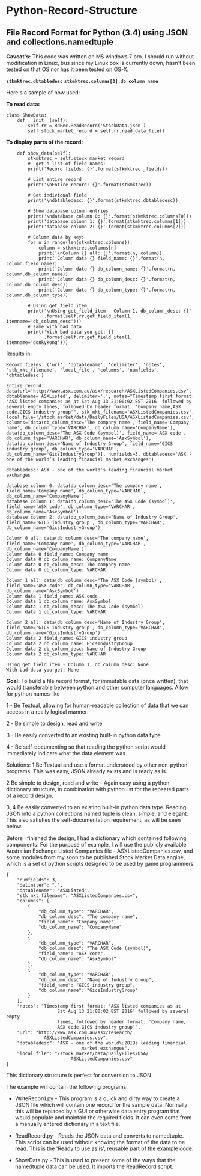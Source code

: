 # Python-Record-Structure
## File Record Format for Python (3.4) using JSON and collections.namedtuple

**Caveat's:** This code was written on MS windows 7 pro. I should run without modification in Linux, bus since my Linux box is currently down, hasn't been tested on that OS nor has it been tested on OS-X.

**```stkmktrec.dbtabledesc```**
**```stkmktrec.columns[0].db_column_name```**

Here's a sample of how used:

**To read data:**
```
class ShowData:
    def __init__(self):
        self.rr = RdRec.ReadRecord('StockData.json')
        self.stock_market_record = self.rr.read_data_file()
```

**To display parts of the record:**

```
    def show_data(self):
        stkmktrec = self.stock_market_record
        #  get a list of field names:
        print('Record fields: {}'.format(stkmktrec._fields))

        # List entire record
        print('\nEntire record: {}'.format(stkmktrec))

        # Get individual field
        print('\ndbtabledesc: {}'.format(stkmktrec.dbtabledesc))

        # Show database column entries
        print('\ndatabase column 0: {}'.format(stkmktrec.columns[0]))
        print('database column 1: {}'.format(stkmktrec.columns[1]))
        print('database column 2: {}'.format(stkmktrec.columns[2]))

        # Column data by key:
        for n in range(len(stkmktrec.columns)):
            column = stkmktrec.columns[n]
            print('\nColumn {} all: {}'.format(n, column))
            print('Column data {} field_name: {}'.format(n, column.field_name))
            print('Column data {} db_column_name: {}'.format(n, column.db_column_name))
            print('Column data {} db_column_desc: {}'.format(n, column.db_column_desc))
            print('Column data {} db_column_type: {}'.format(n, column.db_column_type))

        # Using get_field_item
        print('\nUsing get_field_item - Column 1, db_column_desc: {}'
              .format(self.rr.get_field_item(1, itemname='db_column_desc')))
        # same with bad data
        print('With bad data you get: {}'
              .format(self.rr.get_field_item(1, itemname='donkykong')))
```

Results in:
```
Record fields: ('url', 'dbtablename', 'delimiter', 'notes', 'stk_mkt_filename', 'local_file', 'columns', 'numfields', 'dbtabledesc')

Entire record: data(url='http://www.asx.com.au/asx/research/ASXListedCompanies.csv', dbtablename='ASXListed', delimiter=',', notes="Timestamp first format: 'ASX listed companies as at Sat Aug 13 21:00:02 EST 2016' followed by several empty lines, followed by header format: 'Company name,ASX code,GICS industry group'", stk_mkt_filename='ASXListedCompanies.csv', local_file='/stock_market/data/DailyFiles/USA/ASXListedCompanies.csv', columns=[data(db_column_desc='The company name', field_name='Company name', db_column_type='VARCHAR', db_column_name='CompanyName'), data(db_column_desc='The ASX Code (symbol)', field_name='ASX code', db_column_type='VARCHAR', db_column_name='AsxSymbol'), data(db_column_desc='Name of Industry Group', field_name='GICS industry group', db_column_type='VARCHAR', db_column_name='GicsIndustryGroup')], numfields=3, dbtabledesc='ASX - one of the world’s leading financial market exchanges')

dbtabledesc: ASX - one of the world’s leading financial market exchanges

database column 0: data(db_column_desc='The company name', field_name='Company name', db_column_type='VARCHAR', db_column_name='CompanyName')
database column 1: data(db_column_desc='The ASX Code (symbol)', field_name='ASX code', db_column_type='VARCHAR', db_column_name='AsxSymbol')
database column 2: data(db_column_desc='Name of Industry Group', field_name='GICS industry group', db_column_type='VARCHAR', db_column_name='GicsIndustryGroup')

Column 0 all: data(db_column_desc='The company name', field_name='Company name', db_column_type='VARCHAR', db_column_name='CompanyName')
Column data 0 field_name: Company name
Column data 0 db_column_name: CompanyName
Column data 0 db_column_desc: The company name
Column data 0 db_column_type: VARCHAR

Column 1 all: data(db_column_desc='The ASX Code (symbol)', field_name='ASX code', db_column_type='VARCHAR', db_column_name='AsxSymbol')
Column data 1 field_name: ASX code
Column data 1 db_column_name: AsxSymbol
Column data 1 db_column_desc: The ASX Code (symbol)
Column data 1 db_column_type: VARCHAR

Column 2 all: data(db_column_desc='Name of Industry Group', field_name='GICS industry group', db_column_type='VARCHAR', db_column_name='GicsIndustryGroup')
Column data 2 field_name: GICS industry group
Column data 2 db_column_name: GicsIndustryGroup
Column data 2 db_column_desc: Name of Industry Group
Column data 2 db_column_type: VARCHAR

Using get_field_item - Column 1, db_column_desc: None
With bad data you get: None
```

**Goal:** To build a file record format, for immutable data (once written), that would transferable between python and other computer languages. Allow for python names like

1 - Be Textual, allowing for human-readable collection of data that we can access in a really logical manner

2 - Be simple to design, read and write

3 - Be easily converted to an existing built-in python data type

4 - Be self-documenting so that reading the python script would immediately indicate what the data element was.

Solutions:
  1 Be Textual and use a format understood by other non-python programs. This was easy, JSON already exists and is ready as is.

  2 Be simple to design, read and write – Again easy using a python dictionary structure, in combination with python list for the repeated parts of a record design.

  3, 4  Be easily converted to an existing built-in python data type. Reading JSON into a python collections named tuple is clean, simple, and elegant. This also satisfies the self-documentation requirement, as will be seen below.


Before I finished the design, I had a dictionary which contained following components:
For the purpose of example, I will use the publicly available Australian Exchange Listed Companies file - ASXListedCompanies.csv, and some modules from my soon to be published Stock Market Data engine, which is a set of python scripts designed to be used by game programmers.

```
{
    "numfields": 3,
    "delimiter": ",",
    "dbtablename": "ASXListed",
    "stk_mkt_filename": "ASXListedCompanies.csv",
    "columns": [
        {
            "db_column_type": "VARCHAR",
            "db_column_desc": "The company name",
            "field_name": "Company name",
            "db_column_name": "CompanyName"
        },
        {
            "db_column_type": "VARCHAR",
            "db_column_desc": "The ASX Code (symbol)",
            "field_name": "ASX code",
            "db_column_name": "AsxSymbol"
        },
        {
            "db_column_type": "VARCHAR",
            "db_column_desc": "Name of Industry Group",
            "field_name": "GICS industry group",
            "db_column_name": "GicsIndustryGroup"
        }
    ],
    "notes": "Timestamp first format: 'ASX listed companies as at
                   Sat Aug 13 21:00:02 EST 2016' followed by several empty
                   lines, followed by header format: 'Company name, 
                   ASX code,GICS industry group'",
    "url": "http://www.asx.com.au/asx/research/
              ASXListedCompanies.csv",
    "dbtabledesc": "ASX - one of the world\u2019s leading financial
                            market exchanges",
    "local_file": "/stock_market/data/DailyFiles/USA/
                        ASXListedCompanies.csv"
}
```

This dictionary structure is perfect for conversion to JSON

The example will contain the following programs:

- WriteRecord.py - This program is a quick and dirty way to create a JSON file which will contain one record for the sample data. Normally this will be replaced by a GUI or otherwise data entry program that would populate and maintain the required fields. It can even come from a manually entered dictionary in a text file.

- ReadRecord.py - Reads the JSON data and converts to namedtuple. This script can be used without knowing the format of the data to be read. This is the 'Ready to use as is', reusable  part of the example code.

- ShowData.py - This is used to present some of the ways that the namedtuple data can be used. It imports the ReadRecord script.







